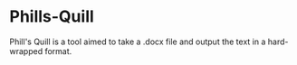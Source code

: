 # Phills-Quill
Phill's Quill is a tool aimed to take a .docx file and output the text in a hard-wrapped format.

